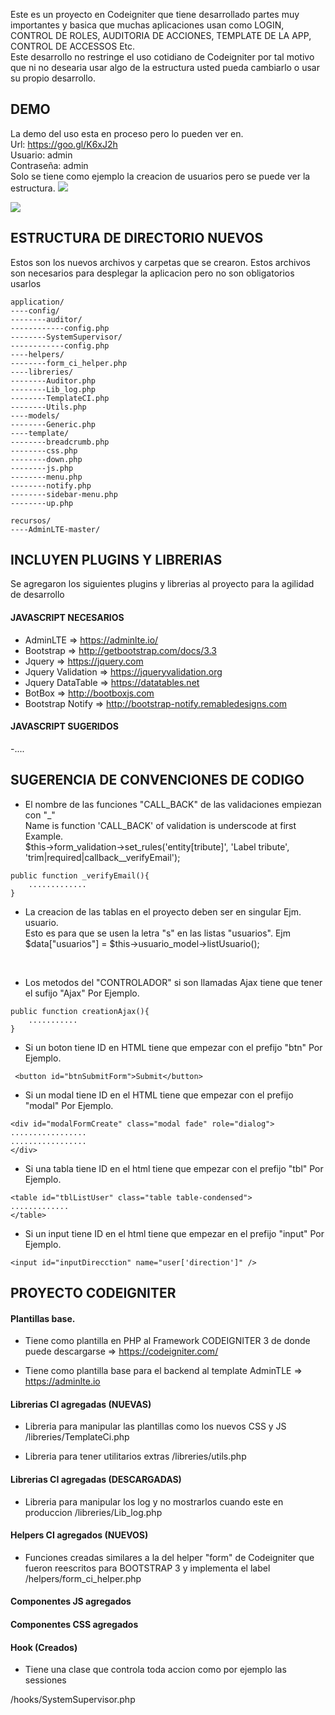 Este es un proyecto en Codeigniter que tiene desarrollado partes muy importantes y basica que muchas aplicaciones usan como LOGIN, CONTROL DE ROLES, AUDITORIA DE ACCIONES, TEMPLATE DE LA APP, CONTROL DE ACCESSOS Etc.<br>
Este desarrollo no restringe el uso cotidiano de Codeigniter por tal motivo que ni no desearia usar algo de la estructura usted pueda cambiarlo o usar su propio desarrollo.<br>

## DEMO
La demo del uso esta en proceso pero lo pueden ver en.<br>
Url: https://goo.gl/K6xJ2h<br>
Usuario: admin<br>
Contraseña: admin<br>
Solo se tiene como ejemplo la creacion de usuarios pero se puede ver la estructura.
<img src="http://res.cloudinary.com/daid2fusr/image/upload/v1526505003/inicio_cvrqjv.jpg" >

<img src="http://res.cloudinary.com/daid2fusr/image/upload/v1526504520/lista_usuarios_pcq23q.jpg" >

## ESTRUCTURA DE DIRECTORIO NUEVOS
Estos son los nuevos archivos y carpetas que se crearon. Estos archivos son necesarios para desplegar la aplicacion pero no son obligatorios usarlos<br>

```
application/
----config/
--------auditor/
------------config.php
--------SystemSupervisor/
------------config.php
----helpers/
--------form_ci_helper.php
----libreries/
--------Auditor.php
--------Lib_log.php
--------TemplateCI.php
--------Utils.php
----models/
--------Generic.php
----template/
--------breadcrumb.php
--------css.php
--------down.php
--------js.php
--------menu.php
--------notify.php
--------sidebar-menu.php
--------up.php

recursos/
----AdminLTE-master/
```


## INCLUYEN PLUGINS Y LIBRERIAS
Se agregaron los siguientes plugins y librerias al proyecto para la agilidad de desarrollo<br>

#### JAVASCRIPT NECESARIOS
- AdminLTE => https://adminlte.io/<br>
- Bootstrap => http://getbootstrap.com/docs/3.3<br>
- Jquery => https://jquery.com<br>
- Jquery Validation => https://jqueryvalidation.org<br>
- Jquery DataTable => https://datatables.net<br>
- BotBox => http://bootboxjs.com<br>
- Bootstrap Notify => http://bootstrap-notify.remabledesigns.com<br>

#### JAVASCRIPT SUGERIDOS
-....<br>





## SUGERENCIA DE CONVENCIONES DE CODIGO
* El nombre de las funciones "CALL_BACK" de las validaciones empiezan con "_" <br>
Name is function 'CALL_BACK' of validation is underscode at first<br>
Example.<br>
$this->form_validation->set_rules('entity[tribute]', 'Label tribute', 'trim|required|callback__verifyEmail');<br>

```
public function _verifyEmail(){
	.............
}
```
* La creacion de las tablas en el proyecto deben ser en singular Ejm. usuario.<br>
Esto es para que se usen la letra "s" en las listas "usuarios". Ejm $data["usuarios"] = $this->usuario_model->listUsuario();<br>
<br>

* Los metodos del "CONTROLADOR" si son llamadas Ajax tiene que tener el sufijo "Ajax" Por Ejemplo.<br>

```
public function creationAjax(){
    ...........	
}
```

* Si un boton tiene ID en HTML tiene que empezar con el prefijo "btn" Por Ejemplo.<br>
```
 <button id="btnSubmitForm">Submit</button>
```

* Si un modal tiene ID en el HTML tiene que empezar con el prefijo "modal" Por Ejemplo. <br>

```
<div id="modalFormCreate" class="modal fade" role="dialog">
.................
.................
</div>
```

* Si una tabla tiene ID en el html tiene que empezar con el prefijo "tbl" Por Ejemplo.<br>
```
<table id="tblListUser" class="table table-condensed">
.............
</table>
```

* Si un input tiene ID en el html tiene que empezar en el prefijo "input" Por Ejemplo.<br>
```
<input id="inputDirecction" name="user['direction']" />
```

## PROYECTO CODEIGNITER



#### Plantillas base.

- Tiene como plantilla en PHP al Framework CODEIGNITER 3 de donde puede descargarse => https://codeigniter.com/

- Tiene como plantilla base para el backend al template AdminTLE => https://adminlte.io 

#### Librerias CI agregadas (NUEVAS)

- Libreria para manipular las plantillas como los nuevos CSS y JS 
/libreries/TemplateCi.php

- Libreria para tener utilitarios extras 
/libreries/utils.php


#### Librerias CI agregadas (DESCARGADAS)

- Libreria para manipular los log y no mostrarlos cuando este en produccion 
/libreries/Lib_log.php

#### Helpers CI agregados (NUEVOS)

- Funciones creadas similares a la del helper "form" de Codeigniter que fueron reescritos para BOOTSTRAP 3 y implementa el label
/helpers/form_ci_helper.php

#### Componentes JS agregados

#### Componentes CSS agregados


#### Hook (Creados)
- Tiene una clase que controla toda accion como por ejemplo las sessiones

/hooks/SystemSupervisor.php
